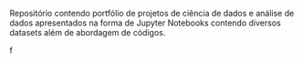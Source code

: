 Repositório contendo portfólio de projetos de ciência de dados e análise de dados apresentados na forma de Jupyter Notebooks contendo diversos datasets além de abordagem de códigos.

f
